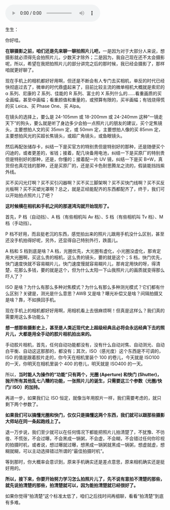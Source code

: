 <audio title="第二封信 _ 能拍清楚就已经很好了" src="https://static001.geekbang.org/resource/audio/98/a6/98f0a22f0ebbf5f41512c35cd3126da6.mp3" controls="controls"></audio> 
<p>生生：</p><p>你好哇。</p><p><strong>在聊摄影之前，咱们还是先来聊一聊拍照片儿吧，</strong>一是因为对于大部分人来说，想摄影就必须得先会拍照片儿，少数天才除外；二是因为，我自己现在还不太会摄影呢，所以，希望在我把拍照片儿的部分讲完之后的那时候，我已经会摄影了，那样咱就更好聊了。</p><p>现在手机上的相机都好好用啊，但还是不断会有人专门去买相机，单反的时代已经快彻底过去了，微单的时代鼎盛起来了，目前比较主流的微单相机大概就是索尼的 α 系列、尼康的 Z 系列、佳能的 R 系列、富士的 X 系列什么的……看重画质的买全画幅，甚至中画幅；看重颜值和重量的，或预算有限的，买半画幅；有钱烧得慌的买 Leica、买 Phase One、买 Alpa。</p><p>在镜头的选择上，要么是 24-105mm 或 18-200mm 或 24-240mm 这种“一镜走天下”的狗头，要么就是听了身边多少会拍一点照片儿的朋友的建议，买个定焦镜头，主要想拍人文的买 35mm 定，或 50mm 定，主要想拍人像的买 85mm 定，主要想拍风光的买超长焦镜头，或超广角镜头，或鱼眼镜头。</p><p>然后再配张储存卡，纠结一下是买官方的特别贵但是特别好的那种，还是随便买个闪迪的，或者更差的，省钱；接着，配几块备用电池，纠结一下是买原厂的特别贵但是特别好的那种，还是，你懂的；接着配一片 UV 镜，纠结一下是买 B+W，真货但也真花钱的那种，还是买原厂的，还是买卡色耐思腾龙之流的，假装能挡挡紫外线。</p><!-- [[[read_end]]] --><p>买不买闪光灯啊？买不买引闪器啊？买不买三脚架啊？买不买快门线啊？买不买反光板啊？买不买塑光罩啊？总之，就是正经能配齐的东西都配齐了，终于，我们可以开始拍点照片儿了吧？</p><p><strong>这时候横在相机和手机之间的那道鸿沟就开始现形了。</strong></p><p>首先，P 档（自动挡）、A 档（有些相机叫 Av 档）、S 档（有些相机叫 Tv 档）、M 档（手动挡）。</p><p>P 档不好用，而且挺老沉的东西，感觉拍出来的照片儿跟用手机没什么区别，甚至还没手机拍得好呢，另外，还显得自己特别外行，跌面儿。</p><p>A 档和 S 档到底是啥？A 档，光圈优先，大光圈有虚化，小光圈没虚化，那肯定用大光圈啊，买这么贵的相机，这么贵的镜头，要的就是这个；S 档，快门优先，快门速度快就不容易糊片儿，快门速度慢就容易糊片儿，那肯定用快的呀，得清楚，花那么多钱，要的就是这个，但为什么太阳一下山我照片儿的画质就变得那么吓人了？</p><p>ISO 是啥？为什么有那么多种对焦模式？为什么有那么多种测光模式？它们都有什么区别？关键是，测光是什么意思？AWB 又是啥？曝光补偿又是啥？间隔拍摄又是啥？靠，不如换回手机。</p><p>现在手机上的相机都好好用啊，用相机看上去很麻烦啊！但真是这样么？我们真的需要用这么多功能么？</p><p><strong>想一想那些摄影史上，甚至是人类近现代史上超级经典且必将会永远经典下去的照片儿，大都是用全手动的胶片相机拍出来的。</strong></p><p>手动胶片相机，首先，任何自动功能都没有，没有什么自动对焦、自动测光、自动白平衡、自动这这那那的，都没有；其次，ISO（感光度）这个东西是不可调的，ISO 的值是跟着胶片走的，你今天在相机里装个 100 的卷儿，今天就是 ISO100 的一天，你明天在相机里装个 400 的卷儿，明天就是 ISO400 的一天。</p><p>所以，<strong>当时能人为操作的“功能”只有两个，光圈 (Aperture) 和快门 (Shutter)，抛开所有其他乱七八糟的功能，一张照片儿的诞生，只需要这三个参数（光圈/快门/ ISO）的加持。</strong></p><p>再进一步，如果我们让 ISO 恒定，就像当年用胶片一样，我们需要考虑的，就只剩下两个参数了。</p><p><strong>如果我们可以搞懂光圈和快门，仅仅只是搞懂这两个东西，我们就可以跟那些摄影大师站在同一条起跑线上了。</strong></p><p>退一万步说，我们至少就可以在任何情况下都能把照片儿拍清楚了，不犹豫、不彷徨、不慌张，不会过曝，不会黑成一锅粥，不会虚，不会糊，不会错过任何你珍视的拍摄时机，或者说，想过曝就过曝，想黑成一锅粥就黑成一锅粥，想虚就虚，想糊就糊，可以主动选择错过所谓的“最佳拍摄时机”。</p><p>等到那时，你大概率会意识到，原来手机确实还是差点意思，原来相机确实还是挺好用的。</p><p><strong>所以，接下来，你要开始努力学习怎么拍照片儿了，先不说有意拍不清楚的那些，就先说拍清楚的那些，拍清楚就可以，因为能拍清楚就已经很好了。</strong></p><p>如果你觉得“拍清楚”这个标准太低了，咱们之后找时间再细聊，看看“拍清楚”到底有多难。</p>